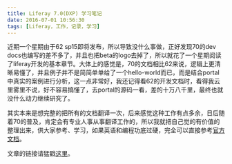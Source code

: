 ```yaml
---
title: Liferay 7.0(DXP) 学习笔记
date: 2016-07-01 10:56:30
tags: [Liferay，工作，记录，学习]
---
```


近期一个星期由于62 sp15即将发布，所以导致没什么事做，正好发现70的dev docs也编写的差不多了，并且也把beta的logo去掉了，所以就花了一个星期阅读了liferay开发的基本章节。大体上的感觉是，70的文档相比62来说，逻辑上更清晰易懂了，并且例子并不是简简单单给了一个hello-world而已，而是结合portal中真实的案例进行分析，这一点非常好，我还记得看62的开发文档时，看得我云里雾里不说，好不容易搞懂了，去portal的源码一看，差的十万八千里，最终也就没什么动力继续研究了。

<!--more-->

其实本来是想完整的把所有的文档翻译一次，后来感觉这种工作有点多余，日后随着70的普及，肯定会有专业人事从事翻译工作的，所以我就把自己觉的有价值的整理出来，供大家参考、学习，如果英语和编程功底过硬，完全可以直接参考[官方文档](https://dev.liferay.com/develop/tutorials/-/knowledge_base/7-0/introduction)。

文章的链接请猛戳[这里](/liferay)。

